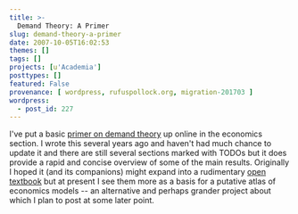 ```yaml
---
title: >-
  Demand Theory: A Primer
slug: demand-theory-a-primer
date: 2007-10-05T16:02:53
themes: []
tags: []
projects: [u'Academia']
posttypes: []
featured: False
provenance: [ wordpress, rufuspollock.org, migration-201703 ]
wordpress:
  - post_id: 227
---
```


I've put a basic [primer on demand theory](/economics/notes/demand-theory/) up online in the economics section. I wrote this several years ago and haven't had much chance to update it and there are still several sections marked with TODOs but it does provide a rapid and concise overview of some of the main results. Originally I hoped it (and its companions) might expand into a rudimentary [open textbook](http://www.opentextbook.org/) but at present I see them more as a basis for a putative atlas of economics models -- an alternative and perhaps grander project about which I plan to post at some later point.

